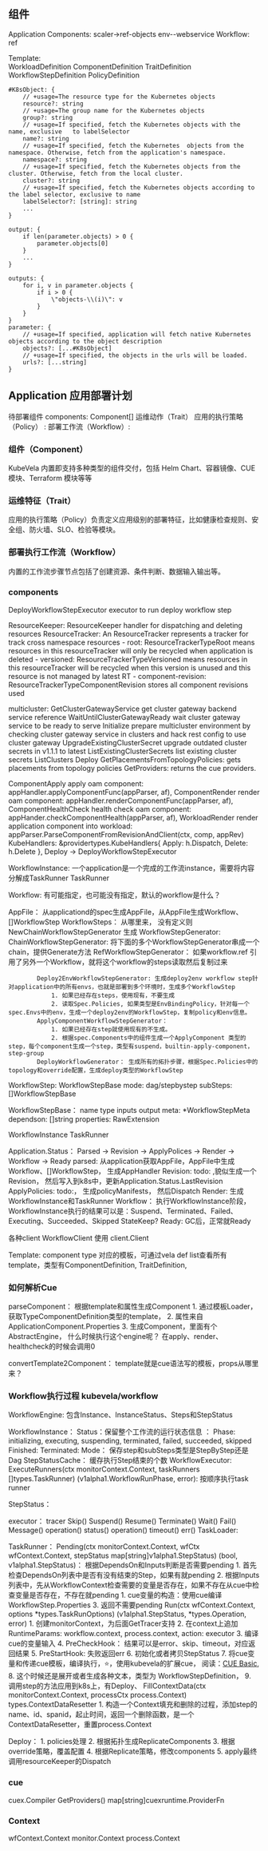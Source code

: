 ## 组件

Application
    Components:
        scaler->ref-objects
        env--webservice
    Workflow:
        ref

Template:    
    WorkloadDefinition
    ComponentDefinition
    TraitDefinition
    WorkflowStepDefinition
    PolicyDefinition


```cue
#K8sObject: {
	// +usage=The resource type for the Kubernetes objects
	resource?: string
	// +usage=The group name for the Kubernetes objects
	group?: string
	// +usage=If specified, fetch the Kubernetes objects with the name, exclusive   to labelSelector
	name?: string
	// +usage=If specified, fetch the Kubernetes  objects from the namespace. Otherwise, fetch from the application's namespace.
	namespace?: string
	// +usage=If specified, fetch the Kubernetes objects from the cluster. Otherwise, fetch from the local cluster.
	cluster?: string
	// +usage=If specified, fetch the Kubernetes objects according to the label selector, exclusive to name
	labelSelector?: [string]: string
	...
}

output: {
	if len(parameter.objects) > 0 {
		parameter.objects[0]
	}
	...
}

outputs: {
	for i, v in parameter.objects {
		if i > 0 {
			\"objects-\\(i)\": v
		}
	}
}
parameter: {
	// +usage=If specified, application will fetch native Kubernetes objects according to the object description
	objects?: [...#K8sObject]
	// +usage=If specified, the objects in the urls will be loaded.
	urls?: [...string]
}

```
## Application 应用部署计划

待部署组件 components:   Component[] 
    运维动作（Trait）
应用的执行策略（Policy） : 
部署工作流（Workflow）:


### 组件（Component）

KubeVela 内置即支持多种类型的组件交付，包括 Helm Chart、容器镜像、CUE 模块、Terraform 模块等等

### 运维特征（Trait）

应用的执行策略（Policy）负责定义应用级别的部署特征，比如健康检查规则、安全组、防火墙、SLO、检验等模块。

### 部署执行工作流（Workflow）

内置的工作流步骤节点包括了创建资源、条件判断、数据输入输出等。




### components

DeployWorkflowStepExecutor executor to run deploy workflow step

ResourceKeeper: ResourceKeeper handler for dispatching and deleting resources
ResourceTracker: An ResourceTracker represents a tracker for track cross namespace resources
    - root: ResourceTrackerTypeRoot means resources in this resourceTracker will only be recycled when application is deleted
    - versioned:  ResourceTrackerTypeVersioned means resources in this resourceTracker will be recycled when this version is unused and this resource is not managed by latest RT
    - component-revision: ResourceTrackerTypeComponentRevision stores all component revisions used


multicluster:
    GetClusterGatewayService get cluster gateway backend service reference
    WaitUntilClusterGatewayReady wait cluster gateway service to be ready to serve
    Initialize prepare multicluster environment by checking cluster gateway service in clusters and hack rest config to use cluster gateway
    UpgradeExistingClusterSecret upgrade outdated cluster secrets in v1.1.1 to latest
    ListExistingClusterSecrets list existing cluster secrets
    ListClusters
    Deploy
    GetPlacementsFromTopologyPolicies: gets placements from topology policies
    GetProviders: returns the cue providers.


ComponentApply apply oam component:                        appHandler.applyComponentFunc(appParser, af),
ComponentRender render oam component:                      appHandler.renderComponentFunc(appParser, af),
ComponentHealthCheck health check oam component:           appHander.checkComponentHealth(appParser, af),
WorkloadRender render application component into workload: appParser.ParseComponentFromRevisionAndClient(ctx, comp, appRev)
                                                           KubeHandlers: &providertypes.KubeHandlers{	Apply:  h.Dispatch,	Delete: h.Delete },
Deploy -> DeployWorkflowStepExecutor


WorkflowInstance: 一个application是一个完成的工作流instance，需要将内容分解成TaskRunner
TaskRunner




Workflow: 有可能指定，也可能没有指定，默认的workflow是什么？


AppFile： 从applicationd的spec生成AppFile，从AppFile生成Workflow、 []WorkflowStep
    WorkflowSteps： 从哪里来， 没有定义则NewChainWorkflowStepGenerator 生成
        WorkflowStepGenerator: 
            ChainWorkflowStepGenerator: 将下面的多个WorkflowStepGenerator串成一个chain，提供Generate方法
            RefWorkflowStepGenerator： 如果workflow.ref 引用了另外一个Workflow，就将这个workflow的steps读取然后复制过来
            
            Deploy2EnvWorkflowStepGenerator: 生成deploy2env workflow step针对application中的所有envs，也就是部署到多个环境时，生成多个WorkflowStep
                1. 如果已经存在steps，使用现有，不要生成
                2. 读取Spec.Policies, 如果类型是EnvBindingPolicy，针对每一个spec.Envs中的env，生成一个deploy2env的WorkflowStep，复制policy和env信息。
            ApplyComponentWorkflowStepGenerator： 
                1. 如果已经存在step就使用现有的不生成。
                2. 根据spec.Components中的组件生成一个ApplyComponent 类型的step，每个component生成一个step，类型有suspend，builtin-apply-component，step-group
            DeployWorkflowGenerator： 生成所有的拓扑步骤，根据Spec.Policies中的topology和override配置，生成deploy类型的WorkflowStep


WorkflowStep:
    WorkflowStepBase
    mode: dag/stepbystep
    subSteps: []WorkflowStepBase
    
WorkflowStepBase：
    name
    type
    inputs
    output
    meta: *WorkflowStepMeta
    dependson: []string
    properties: RawExtension

WorkflowInstance
TaskRunner

Application.Status： Parsed -> Revision -> ApplyPolices -> Render -> Workflow -> Ready
    parsed: 从application获取AppFile，AppFile中生成Workflow、[]WorkflowStep， 生成AppHandler
    Revision: todo: ,貌似生成一个Revision， 然后写入到k8s中，更新Application.Status.LastRevision
    ApplyPolicies: todo:， 生成policyManifests， 然后Dispatch
    Render: 生成WorkflowInstance和TaskRunner
    Workflow： 执行WorkflowInstance阶段，WorkflowInstance执行的结果可以是：Suspend、Terminated、Failed、Executing、Succeeded、Skipped
    StateKeep?
    Ready: GC后，正常就Ready

各种client
WorkflowClient 使用 client.Client

Template: component type 对应的模板，可通过vela def list查看所有template，类型有ComponentDefinition, TraitDefinition,

### 如何解析Cue


parseComponent： 根据template和属性生成Component
    1. 通过模板Loader，获取TypeComponentDefinition类型的template，
    2. 属性来自ApplicationComponent.Properties
    3. 生成Component，里面有个AbstractEngine， 什么时候执行这个engine呢？ 在apply、render、healthcheck的时候会调用0



convertTemplate2Component： template就是cue语法写的模板，props从哪里来？



### Workflow执行过程 kubevela/workflow

WorkflowEngine: 包含Instance、InstanceStatus、Steps和StepStatus

WorkflowInstance： 
    Status：保留整个工作流的运行状态信息
            ： Phase: initializing, executing, suspending, terminated, failed, succeeded, skipped
            Finished:
            Terminated:
    Mode： 保存step和subSteps类型是StepByStep还是Dag
StepStatusCache： 缓存执行Step结束的个数
WorkflowExecutor:
    ExecuteRunners(ctx monitorContext.Context, taskRunners []types.TaskRunner) (v1alpha1.WorkflowRunPhase, error): 按顺序执行task runner

StepStatus：


executor：
    tracer
    Skip()
    Suspend()
    Resume()
    Terminate()
    Wait()
    Fail()
    Message()
    operation()
    status()
    operation()
    timeout()
    err()
TaskLoader:

TaskRunner：
    Pending(ctx monitorContext.Context, wfCtx wfContext.Context, stepStatus map[string]v1alpha1.StepStatus) (bool, v1alpha1.StepStatus)： 根据DependsOn和Inputs判断是否需要pending
        1. 首先检查DependsOn列表中是否有没有结束的Step，如果有就pending
        2. 根据Inputs列表中，先从WorkflowContext检查需要的变量是否存在，如果不存在从cue中检查变量是否存在，不存在就pending
            1. cue变量的构造：使用cue编译WorkflowStep.Properties
        3. 返回不需要pending
    Run(ctx wfContext.Context, options *types.TaskRunOptions) (v1alpha1.StepStatus, *types.Operation, error)
        1. 创建monitorContext，为后面GetTracer支持
        2. 在context上追加RuntimeParams: workflow.context, process.context, action: executor
        3. 编译cue的变量输入
        4. PreCheckHook： 结果可以是error、skip、timeout，对应返回结果
        5. PreStartHook: 失败返回err
        6. 初始化或者拷贝StepStatus
        7. 将cue变量和传递cue模板，编译执行，⭐️，使用kubevela的扩展cue， 阅读：[CUE Basic](https://kubevela.io/docs/platform-engineers/cue/basic/), 
        8. 这个时候还是展开或者生成各种文本，类型为 WorkflowStepDefinition，
        9. 调用step的方法应用到k8s上，有Deploy、
    FillContextData(ctx monitorContext.Context, processCtx process.Context) types.ContextDataResetter
        1. 构造一个Context填充和删除的过程，添加step的name、id、spanid，起止时间，返回一个删除函数，是一个ContextDataResetter，重置process.Context

Deploy：
    1. policies处理
    2. 根据拓扑生成ReplicateComponents
    3. 根据override策略，覆盖配置
    4. 根据Replicate策略，修改components
    5. apply最终调用resourceKeeper的Dispatch
### cue

cuex.Compiler
GetProviders() map[string]cuexruntime.ProviderFn
### Context

wfContext.Context
monitor.Context
process.Context